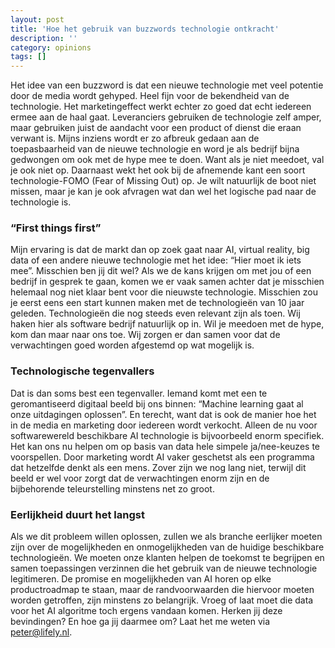 ```yaml
---
layout: post
title: 'Hoe het gebruik van buzzwords technologie ontkracht'
description: ''
category: opinions
tags: []
---
```


Het idee van een buzzword is dat een nieuwe technologie met veel potentie door de media wordt gehyped. Heel fijn voor de bekendheid van de technologie. Het marketingeffect werkt echter zo goed dat echt iedereen ermee aan de haal gaat. Leveranciers gebruiken de technologie zelf amper, maar gebruiken juist de aandacht voor een product of dienst die eraan verwant is. Mijns inziens wordt er zo afbreuk gedaan aan de toepasbaarheid van de nieuwe technologie en word je als bedrijf bijna gedwongen om ook met de hype mee te doen. Want als je niet meedoet, val je ook niet op. Daarnaast wekt het ook bij de afnemende kant een soort technologie-FOMO (Fear of Missing Out) op. Je wilt natuurlijk de boot niet missen, maar je kan je ook afvragen wat dan wel het logische pad naar de technologie is.

### “First things first”

Mijn ervaring is dat de markt dan op zoek gaat naar AI, virtual reality, big data of een andere nieuwe technologie met het idee: “Hier moet ik iets mee”. Misschien ben jij dit wel? Als we de kans krijgen om met jou of een bedrijf in gesprek te gaan, komen we er vaak samen achter dat je misschien helemaal nog niet klaar bent voor die nieuwste technologie. Misschien zou je eerst eens een start kunnen maken met de technologieën van 10 jaar geleden. Technologieën die nog steeds even relevant zijn als toen. Wij haken hier als software bedrijf natuurlijk op in. Wil je meedoen met de hype, kom dan maar naar ons toe. Wij zorgen er dan samen voor dat de verwachtingen goed worden afgestemd op wat mogelijk is.

### Technologische tegenvallers

Dat is dan soms best een tegenvaller. Iemand komt met een te geromantiseerd digitaal beeld bij ons binnen: “Machine learning gaat al onze uitdagingen oplossen”. En terecht, want dat is ook de manier hoe het in de media en marketing door iedereen wordt verkocht. Alleen de nu voor softwarewereld beschikbare AI technologie is bijvoorbeeld enorm specifiek. Het kan ons nu helpen om op basis van data hele simpele ja/nee-keuzes te voorspellen. Door marketing wordt AI vaker geschetst als een programma dat hetzelfde denkt als een mens. Zover zijn we nog lang niet, terwijl dit beeld er wel voor zorgt dat de verwachtingen enorm zijn en de bijbehorende teleurstelling minstens net zo groot.

### Eerlijkheid duurt het langst

Als we dit probleem willen oplossen, zullen we als branche eerlijker moeten zijn over de mogelijkheden en onmogelijkheden van de huidige beschikbare technologieën. We moeten onze klanten helpen de toekomst te begrijpen en samen toepassingen verzinnen die het gebruik van de nieuwe technologie legitimeren. De promise en mogelijkheden van AI horen op elke productroadmap te staan, maar de randvoorwaarden die hiervoor moeten worden getroffen, zijn minstens zo belangrijk. Vroeg of laat moet die data voor het AI algoritme toch ergens vandaan komen. Herken jij deze bevindingen? En hoe ga jij daarmee om? Laat het me weten via peter@lifely.nl.
